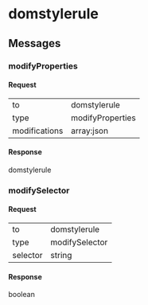 ---
---

# domstylerule #

## Messages ##

### modifyProperties ###

#### Request ####

<table>

<tr>
<td>to</td>
<td>domstylerule</td>
</tr>

<tr>
<td>type</td>
<td>modifyProperties</td>
</tr>

<tr>
<td>modifications</td>
<td>array:json</td>
</tr>

</table>

#### Response ####
domstylerule

### modifySelector ###

#### Request ####

<table>

<tr>
<td>to</td>
<td>domstylerule</td>
</tr>

<tr>
<td>type</td>
<td>modifySelector</td>
</tr>

<tr>
<td>selector</td>
<td>string</td>
</tr>

</table>

#### Response ####
boolean

